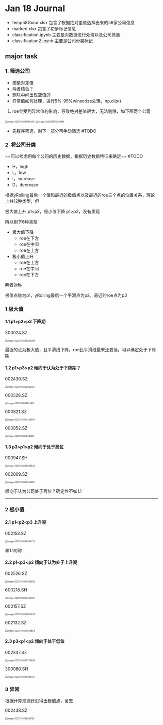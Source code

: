 # Jan 18 Journal

- temp58Good.xlsx 包含了根据绝对差值选择出来的58家公司信息
- marked.xlsx 包含了初步标记信息
- classification.ipynb 主要是对数据进行处理以及公司筛选
- classification2.ipynb 主要是公司分类标记



## major task

### 1. 筛选公司

- 按绝对差值
- 两者结合？
- 删除中间出现空值的
- 异常值如何处理，进行5%-95%winsorize处理，np.clip()

1.  roe会受到异常值的影响，导致绝对差值很大，无法剔除，如下图两个公司

<img src="/Users/zch/Library/Application Support/typora-user-images/image-20210118110706350.png" alt="image-20210118110706350" style="zoom:50%;" />

<img src="/Users/zch/Library/Application Support/typora-user-images/image-20210118110811955.png" alt="image-20210118110811955" style="zoom:50%;" />



- 先程序筛选，剩下一部分再手动筛选  #TODO



### 2. 将公司分类

==可以考虑用每个公司的历史数据，根据历史数据特征来确定==  #TODO

- H，high
- L，low
- I，increase
- D，decrease

根据yRolling最后一个值和最近的极值点以及最近的roe三个点的位置关系，理论上共12种类型，但

极大值上升 p1<p2，极小值下降 p1>p2，没有发现

所以剩下6种类型

- 极大值下降
    - roe在下方
    - roe在中间
    - roe在上方
- 极小值上升
    - roe在上方
    - roe在中间
    - roe在下方

两者对称

极值点称为p1，yRolling最后一个平滑点为p2，最近的roe点为p3

### 1 极大值

#### 1.1 p1>p2>p3 下降期

300024.SZ

<img src="/Users/zch/Library/Application Support/typora-user-images/image-20210118153830909.png" alt="image-20210118153830909" style="zoom:50%;" />

最近的点为极大值，且平滑线下降，roe比平滑线最末还要低，可以确定处于下降期

#### 1.2 p1>p3>p2  倾向于认为处于下降期？

002430.SZ

<img src="/Users/zch/Library/Application Support/typora-user-images/image-20210118154822103.png" alt="image-20210118154822103" style="zoom:50%;" />



000528.SZ

<img src="/Users/zch/Library/Application Support/typora-user-images/image-20210118154142431.png" alt="image-20210118154142431" style="zoom:50%;" />

000821.SZ

<img src="/Users/zch/Library/Application Support/typora-user-images/image-20210118154231849.png" alt="image-20210118154231849" style="zoom:50%;" />



000852.SZ

<img src="/Users/zch/Library/Application Support/typora-user-images/image-20210118154318651.png" alt="image-20210118154318651" style="zoom:50%;" />



#### 1.3 p3>p1>p2 倾向于处于高位

900947.SH

<img src="/Users/zch/Library/Application Support/typora-user-images/image-20210118153545823.png" alt="image-20210118153545823" style="zoom:50%;" />

002009.SZ

<img src="/Users/zch/Library/Application Support/typora-user-images/image-20210118154510485.png" alt="image-20210118154510485" style="zoom:50%;" />

倾向于认为公司处于高位？确定性不如1.1

---

### 2 极小值

####  2.1 p1<p2<p3 上升期

002158.SZ

<img src="/Users/zch/Library/Application Support/typora-user-images/image-20210118154654732.png" alt="image-20210118154654732" style="zoom:50%;" />



和1.1对称

#### 2.2 p1<p3<p2 倾向于认为处于上升期

002526.SZ

<img src="/Users/zch/Library/Application Support/typora-user-images/image-20210118154922650.png" alt="image-20210118154922650" style="zoom:50%;" />





600218.SH

<img src="/Users/zch/Library/Application Support/typora-user-images/image-20210118153742793.png" alt="image-20210118153742793" style="zoom:50%;" />

000157.SZ

<img src="/Users/zch/Library/Application Support/typora-user-images/image-20210118154003820.png" alt="image-20210118154003820" style="zoom:50%;" />

002132.SZ

<img src="/Users/zch/Library/Application Support/typora-user-images/image-20210118154559653.png" alt="image-20210118154559653" style="zoom:50%;" />

#### 2.3 p3<p1<p2 倾向于处于低位

002337.SZ

<img src="/Users/zch/Library/Application Support/typora-user-images/image-20210118154737809.png" alt="image-20210118154737809" style="zoom:50%;" />

300080.SH

<img src="/Users/zch/Library/Application Support/typora-user-images/image-20210118154945012.png" alt="image-20210118154945012" style="zoom:50%;" />







#### 





### 3 异常

根据计算规则还没得出极值点，舍去

002438.SZ

<img src="/Users/zch/Library/Application Support/typora-user-images/image-20210118153928155.png" alt="image-20210118153928155" style="zoom:50%;" />

